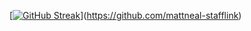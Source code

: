 [[![GitHub Streak](https://streak-stats.demolab.com/?user=mattneal-stafflink&theme=github-dark-blue&hide_border=true&date_format=%5BY.%5Dn.j)](https://git.io/streak-stats)](https://github.com/mattneal-stafflink)
